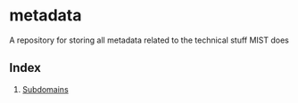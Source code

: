 # metadata

A repository for storing all metadata related to the technical stuff MIST does

## Index

1. [Subdomains](https://github.com/ManipalInformationSecurityTeam/metadata/blob/main/subdomains.md)
